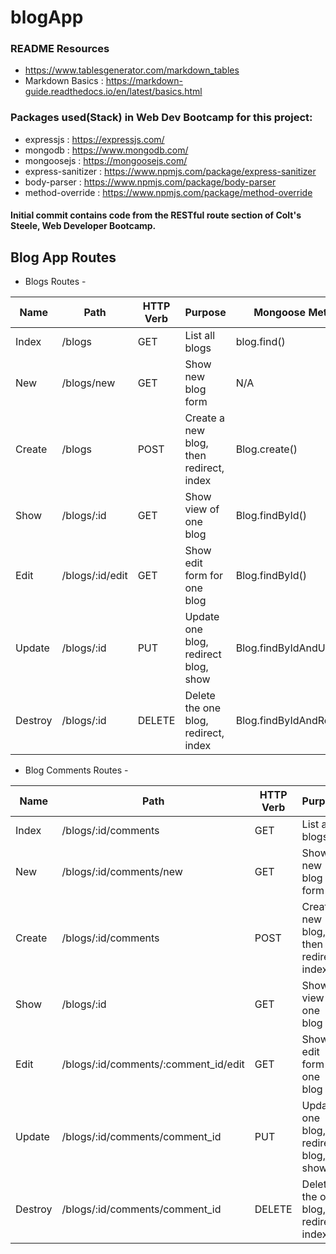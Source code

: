 # blogApp

### README Resources
* https://www.tablesgenerator.com/markdown_tables
* Markdown Basics : https://markdown-guide.readthedocs.io/en/latest/basics.html


### Packages used(Stack) in Web Dev Bootcamp for this project:


* expressjs : https://expressjs.com/
* mongodb   : https://www.mongodb.com/
* mongoosejs : https://mongoosejs.com/
* express-sanitizer : https://www.npmjs.com/package/express-sanitizer
* body-parser : https://www.npmjs.com/package/body-parser
* method-override : https://www.npmjs.com/package/method-override

#### Initial commit contains code from the RESTful route section of Colt's Steele, Web Developer Bootcamp.

## Blog App Routes

* Blogs Routes - 

|   Name   |      Path       | HTTP Verb  |             Purpose                     | Mongoose Method           |
|----------|-----------------|------------|-----------------------------------------|---------------------------|
| Index    | /blogs          | GET        | List all blogs                          | blog.find()               |
| New      | /blogs/new      | GET        | Show new blog form                      | N/A                       |
| Create   | /blogs          | POST       | Create a new blog, then redirect, index | Blog.create()             |
| Show     | /blogs/:id      | GET        | Show view of one blog                   | Blog.findById()           |
| Edit     | /blogs/:id/edit | GET        | Show edit form for one blog             | Blog.findById()           |
| Update   | /blogs/:id      | PUT        | Update one blog, redirect blog, show    | Blog.findByIdAndUpdate()  |
| Destroy  | /blogs/:id      | DELETE     | Delete the one blog, redirect, index    | Blog.findByIdAndRemove()  |

* Blog Comments Routes -      

|   Name   |      Path                            | HTTP Verb  |             Purpose                     | Mongoose  Method           |
|----------|--------------------------------------|------------|-----------------------------------------|---------------------------|
| Index    | /blogs/:id/comments                  | GET        | List all blogs                          | blog.find()               |
| New      | /blogs/:id/comments/new              | GET        | Show new blog form                      | N/A                       |
| Create   | /blogs/:id/comments                  | POST       | Create a new blog, then redirect, index | Blog.create()             |
| Show     | /blogs/:id                           | GET        | Show view of one blog                   | Blog.findById()           |
| Edit     | /blogs/:id/comments/:comment_id/edit | GET        | Show edit form for one blog             | Blog.findById()           |
| Update   | /blogs/:id/comments/comment_id       | PUT        | Update one blog, redirect blog, show    | Blog.findByIdAndUpdate()  |
| Destroy  | /blogs/:id/comments/comment_id       | DELETE     | Delete the one blog, redirect, index    | Blog.findByIdAndRemove()  |